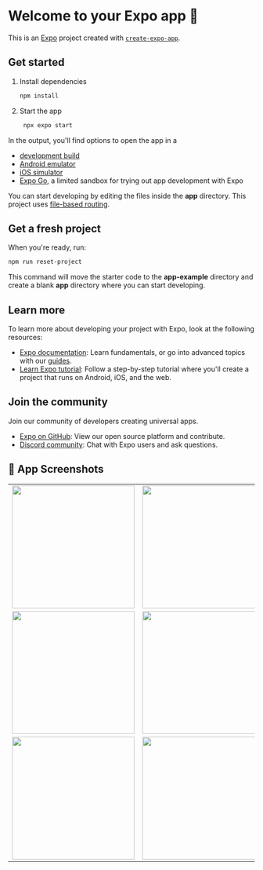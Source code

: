 # Welcome to your Expo app 👋

This is an [Expo](https://expo.dev) project created with [`create-expo-app`](https://www.npmjs.com/package/create-expo-app).

## Get started

1. Install dependencies

   ```bash
   npm install
   ```

2. Start the app

   ```bash
    npx expo start
   ```

In the output, you'll find options to open the app in a

- [development build](https://docs.expo.dev/develop/development-builds/introduction/)
- [Android emulator](https://docs.expo.dev/workflow/android-studio-emulator/)
- [iOS simulator](https://docs.expo.dev/workflow/ios-simulator/)
- [Expo Go](https://expo.dev/go), a limited sandbox for trying out app development with Expo

You can start developing by editing the files inside the **app** directory. This project uses [file-based routing](https://docs.expo.dev/router/introduction).

## Get a fresh project

When you're ready, run:

```bash
npm run reset-project
```

This command will move the starter code to the **app-example** directory and create a blank **app** directory where you can start developing.

## Learn more

To learn more about developing your project with Expo, look at the following resources:

- [Expo documentation](https://docs.expo.dev/): Learn fundamentals, or go into advanced topics with our [guides](https://docs.expo.dev/guides).
- [Learn Expo tutorial](https://docs.expo.dev/tutorial/introduction/): Follow a step-by-step tutorial where you'll create a project that runs on Android, iOS, and the web.

## Join the community

Join our community of developers creating universal apps.

- [Expo on GitHub](https://github.com/expo/expo): View our open source platform and contribute.
- [Discord community](https://chat.expo.dev): Chat with Expo users and ask questions.
 ## 📱 App Screenshots

<table>
  <tr>
    <td><img src="https://github.com/user-attachments/assets/81b32342-5e78-4f34-b5d3-0453931ce705" width="250"/></td>
    <td><img src="https://github.com/user-attachments/assets/2525998b-e8df-493c-ad7d-178f6123c517" width="250"/></td>
  </tr>
  <tr>
    <td><img src="https://github.com/user-attachments/assets/ff638013-702d-498f-9ec0-b6732787bb43" width="250"/></td>
    <td><img src="https://github.com/user-attachments/assets/308a79f9-1963-4eed-a5ba-0e6d785aca22" width="250"/></td>
  </tr>
  <tr>
    <td><img src="https://github.com/user-attachments/assets/648f6e5c-bb04-46b0-a7be-3c00f3caa2de" width="250"/></td>
    <td><img src="https://github.com/user-attachments/assets/d24204d3-871e-46c2-9a72-dbb0c5a254e5" width="250"/></td>
  </tr>
</table>







